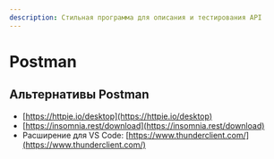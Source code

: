 ```yaml
---
description: Стильная программа для описания и тестирования API
---
```


# Postman

## Альтернативы Postman

* [https://httpie.io/desktop](https://httpie.io/desktop)
* [https://insomnia.rest/download](https://insomnia.rest/download)
* Расширение для VS Code: [https://www.thunderclient.com/](https://www.thunderclient.com/)
